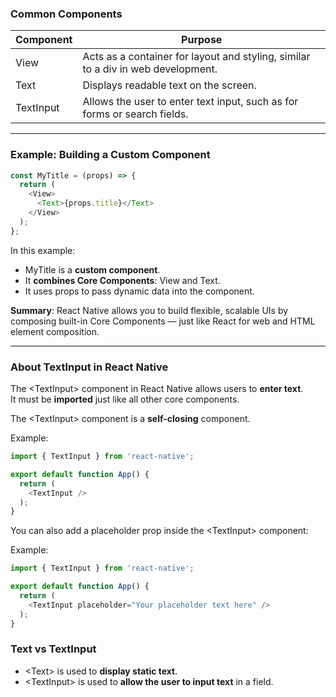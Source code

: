 ### Common Components

<table class="notesTable">
  <thead>
    <tr class="tableHeader">
      <th class="tableCellHeader">Component</th>
      <th class="tableCellHeader">Purpose</th>
    </tr>
  </thead>
  <tbody>
    <tr class="tableRow">
      <td class="tableCell">View</td>
      <td class="tableCell">Acts as a container for layout and styling, similar to a div in web development.</td>
    </tr>
    <tr class="tableRow">
      <td class="tableCell">Text</td>
      <td class="tableCell">Displays readable text on the screen.</td>
    </tr>
    <tr class="tableRow">
      <td class="tableCell">TextInput</td>
      <td class="tableCell">Allows the user to enter text input, such as for forms or search fields.</td>
    </tr>
  </tbody>
</table>

---

### Example: Building a Custom Component

```javascript
const MyTitle = (props) => {
  return (
    <View>
      <Text>{props.title}</Text>
    </View>
  );
};
```

In this example:

- <span class="codeSnip">MyTitle</span> is a **custom component**.
- It **combines Core Components**: <span class="codeSnip">View</span> and <span class="codeSnip">Text</span>.
- It uses <span class="codeSnip">props</span> to pass dynamic data into the component.

**Summary**: React Native allows you to build flexible, scalable UIs by composing built-in Core Components —
just like React for web and HTML element composition.

---

### About TextInput in React Native

The <span class="codeSnip">&lt;TextInput&gt;</span> component in React Native allows users to **enter text**.  
It must be **imported** just like all other core components.

The <span class="codeSnip">&lt;TextInput&gt;</span> component is a **self-closing** component.

Example:

```javascript
import { TextInput } from 'react-native';

export default function App() {
  return (
    <TextInput />
  );
}
```

You can also add a <span class="codeSnip">placeholder</span> prop inside the <span class="codeSnip">&lt;TextInput&gt;</span> component:

Example:

```javascript
import { TextInput } from 'react-native';

export default function App() {
  return (
    <TextInput placeholder="Your placeholder text here" />
  );
}
```

### Text vs TextInput

- <span class="codeSnip">&lt;Text&gt;</span> is used to **display static text**.
- <span class="codeSnip">&lt;TextInput&gt;</span> is used to **allow the user to input text** in a field.